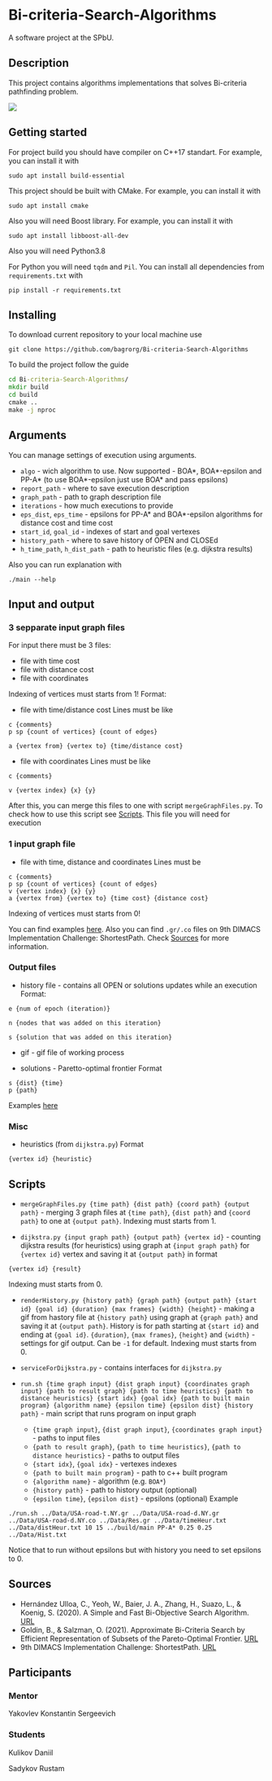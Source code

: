 # Bi-criteria-Search-Algorithms
A software project at the SPbU.

## Description 
This project contains algorithms implementations that solves Bi-criteria pathfinding problem.

<img src="/Images/nyc3.gif"/>


## Getting started
For project build you should have compiler on C++17 standart.
For example, you can install it with 
```
sudo apt install build-essential 
```
This project should be built with CMake.
For example, you can install it with
```
sudo apt install cmake
```
Also you will need Boost library.
For example, you can install it with
```
sudo apt install libboost-all-dev   
```

Also you will need Python3.8

For Python you will need `tqdm` and `Pil`. You can install all dependencies from `requirements.txt` with
```
pip install -r requirements.txt
```


## Installing

To download current repository to your local machine use
```
git clone https://github.com/bagrorg/Bi-criteria-Search-Algorithms
```

To build the project follow the guide
```cmd
cd Bi-criteria-Search-Algorithms/
mkdir build
cd build
cmake ..
make -j nproc
```

## Arguments
You can manage settings of execution using arguments.

+ `algo` - wich algorithm to use. Now supported - BOA*, BOA*-epsilon and PP-A* (to use BOA*-epsilon just use BOA* and pass epsilons)
+ `report_path` - where to save execution description
+ `graph_path` - path to graph description file
+ `iterations` - how much executions to provide
+ `eps_dist`, `eps_time` - epsilons for PP-A* and BOA*-epsilon algorithms for distance cost and time cost
+ `start_id`, `goal_id` - indexes of start and goal vertexes
+ `history_path` - where to save history of OPEN and CLOSEd
+ `h_time_path`, `h_dist_path` - path to heuristic files (e.g. dijkstra results)

Also you can run explanation with 
```
./main --help
```

## Input and output
### 3 sepparate input graph files
For input there must be 3 files:
+ file with time cost
+ file with distance cost
+ file with coordinates

Indexing of vertices must starts from 1!
Format:
+ file with time/distance cost
Lines must be like
```
c {comments}
p sp {count of vertices} {count of edges}

a {vertex from} {vertex to} {time/distance cost}
```

+ file with coordinates
Lines must be like
```
c {comments}

v {vertex index} {x} {y}
```

After this, you can merge this files to one with script `mergeGraphFiles.py`. To check how to use this script see [Scripts](#scripts). This file you will need for execution

### 1 input graph file
+ file with time, distance and coordinates
Lines must be
```
c {comments}
p sp {count of vertices} {count of edges}
v {vertex index} {x} {y}
a {vertex from} {vertex to} {time cost} {distance cost}
```
Indexing of vertices must starts from 0!

You can find examples [here](https://github.com/bagrorg/Bi-criteria-Search-Algorithms/tree/master/Examples/Graphs). Also you can find `.gr/.co` files on 9th DIMACS Implementation Challenge: ShortestPath. Check [Sources](#sources) for more information.

### Output files

+ history file - contains all OPEN or solutions updates while an execution
Format:
```
e {num of epoch (iteration)}

n {nodes that was added on this iteration}

s {solution that was added on this iteration}
```
+ gif - gif file of working process

+ solutions - Paretto-optimal frontier
Format
```
s {dist} {time}
p {path}
```
Examples [here](https://github.com/bagrorg/Bi-criteria-Search-Algorithms/tree/master/Examples/Output)

### Misc
+ heuristics (from `dijkstra.py`)
Format
```
{vertex id} {heuristic}
```

## Scripts
+ `mergeGraphFiles.py {time path} {dist path} {coord path} {output path}` - merging 3 graph files at `{time path}`, `{dist path}` and `{coord path}` to one at `{output path}`. Indexing must starts from 1.


+ `dijkstra.py {input graph path} {output path} {vertex id}` - counting dijkstra results (for heuristics) using graph at `{input graph path}` for `{vertex id}` vertex and saving it at `{output path}` in format
```
{vertex id} {result}
```
Indexing must starts from 0.
+ `renderHistory.py {history path} {graph path} {output path} {start id} {goal id} {duration} {max frames} {width} {height}` - making a gif from hastory file at `{history path}` using graph at `{graph path}` and saving it at `{output path}`. History is for path starting at `{start id}` and ending at `{goal id}`. `{duration}`, `{max frames}`, `{height}` and `{width}` - settings for gif output. Can be `-1` for default. Indexing must starts from 0.

+ `serviceForDijkstra.py` - contains interfaces for `dijkstra.py`

+ `run.sh {time graph input} {dist graph input} {coordinates graph input} {path to result graph} {path to time heuristics} {path to distance heuristics} {start idx} {goal idx} {path to built main program} {algorithm name} {epsilon time} {epsilon dist} {history path}` - main script that runs program on input graph
  + `{time graph input}`, `{dist graph input}`, `{coordinates graph input}` - paths to input files
  + `{path to result graph}`, `{path to time heuristics}`, `{path to distance heuristics}` - paths to output files
  + `{start idx}`, `{goal idx}` - vertexes indexes
  + `{path to built main program}` - path to c++ built program
  + `{algorithm name}` - algorithm (e.g. `BOA*`)
  + `{history path}` - path to history output (optional)
  + `{epsilon time}`, `{epsilon dist}` - epsilons (optional)
Example
```
./run.sh ../Data/USA-road-t.NY.gr ../Data/USA-road-d.NY.gr ../Data/USA-road-d.NY.co ../Data/Res.gr ../Data/timeHeur.txt ../Data/distHeur.txt 10 15 ../build/main PP-A* 0.25 0.25 ../Data/Hist.txt
```
Notice that to run without epsilons but with history you need to set epsilons to 0.
## Sources
+ Hernández Ulloa, C., Yeoh, W., Baier, J. A., Zhang, H., Suazo, L., & Koenig, S. (2020). A Simple and Fast Bi-Objective Search Algorithm. [URL](https://ojs.aaai.org//index.php/ICAPS/article/view/6655)
+ Goldin, B., & Salzman, O. (2021). Approximate Bi-Criteria Search by Efficient Representation of Subsets of the Pareto-Optimal Frontier. [URL](https://ojs.aaai.org/index.php/ICAPS/article/view/15957)
+ 9th DIMACS Implementation Challenge: ShortestPath. [URL](http://users.diag.uniroma1.it/challenge9/download.shtml)
## Participants
### Mentor
Yakovlev Konstantin Sergeevich
### Students
Kulikov Daniil

Sadykov Rustam
